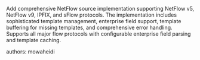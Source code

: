 Add comprehensive NetFlow source implementation supporting NetFlow v5, NetFlow v9, IPFIX, and sFlow protocols. The implementation includes sophisticated template management, enterprise field support, template buffering for missing templates, and comprehensive error handling. Supports all major flow protocols with configurable enterprise field parsing and template caching.

authors: mowaheidi
